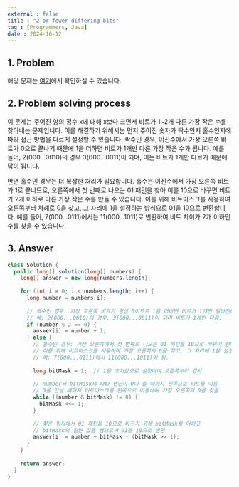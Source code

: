 ```yaml
---
external : false
title : "2 or fewer differing bits"
tag : [Programmers, Java]
date : 2024-10-12
---
```


## 1. Problem

해당 문제는 [여기](https://school.programmers.co.kr/learn/courses/30/lessons/77885)에서 확인하실 수 있습니다.

## 2. Problem solving process

이 문제는 주어진 양의 정수 x에 대해 x보다 크면서 비트가 1~2개 다른 가장 작은 수를 찾아내는 문제입니다. 이를 해결하기 위해서는 먼저 주어진 숫자가 짝수인지 홀수인지에 따라 접근 방법을 다르게 설정할 수 있습니다. 짝수인 경우, 이진수에서 가장 오른쪽 비트가 0으로 끝나기 때문에 1을 더하면 비트가 1개만 다른 가장 작은 수가 됩니다. 예를 들어, 2(000...0010)의 경우 3(000...0011)이 되며, 이는 비트가 1개만 다르기 때문에 답이 됩니다.

반면 홀수인 경우는 더 복잡한 처리가 필요합니다. 홀수는 이진수에서 가장 오른쪽 비트가 1로 끝나므로, 오른쪽에서 첫 번째로 나오는 01 패턴을 찾아 이를 10으로 바꾸면 비트가 2개 이하로 다른 가장 작은 수를 만들 수 있습니다. 이를 위해 비트마스크를 사용하여 오른쪽부터 차례로 0을 찾고, 그 자리에 1을 설정하는 방식으로 01을 10으로 변환합니다. 예를 들어, 7(000...0111)에서는 11(000...1011)로 변환하여 비트 차이가 2개 이하인 수를 찾을 수 있습니다.

## 3. Answer

```java
class Solution {
  public long[] solution(long[] numbers) {
    long[] answer = new long[numbers.length];
    
    for (int i = 0; i < numbers.length; i++) {
      long number = numbers[i];
      
      // 짝수인 경우: 가장 오른쪽 비트가 항상 0이므로 1을 더하면 비트가 1개만 달라진다.
      // 예: 2(000...0010)의 경우, 3(000...0011)이 되며 비트가 1개만 다름.
      if (number % 2 == 0) {
        answer[i] = number + 1;
      } else {
        // 홀수인 경우: 가장 오른쪽에서 첫 번째로 나오는 01 패턴을 10으로 바꿔야 한다.
        // 이를 위해 비트마스크를 사용하여 가장 오른쪽의 0을 찾고, 그 자리에 1을 설정한다.
        // 예: 7(000...0111)에서 11(000...1011)이 됨.
        
        long bitMask = 1;  // 1을 초기값으로 설정하여 오른쪽부터 검사
        
        // number와 bitMask의 AND 연산이 0이 될 때까지 왼쪽으로 비트를 이동
        // 0을 만날 때까지 비트마스크를 왼쪽으로 이동하여 가장 오른쪽의 0을 찾음
        while ((number & bitMask) != 0) {
          bitMask <<= 1;
        }
        
        // 찾은 위치에서 01 패턴을 10으로 바꾸기 위해 bitMask를 더하고
        // bitMask의 절반 값을 뺌으로써 01을 10으로 변환
        answer[i] = number + bitMask - (bitMask >> 1);
      }
    }
    
    return answer;
  }
}
```
